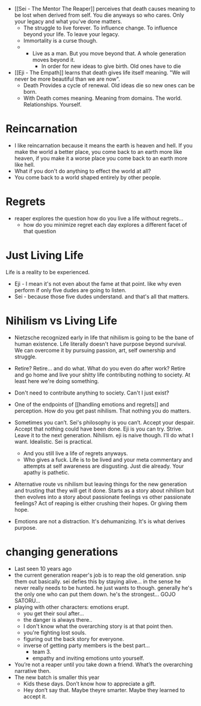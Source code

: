 - [[Sei - The Mentor The Reaper]] perceives that death causes meaning to be lost when derived from self. You die anyways so who cares. Only your legacy and what you've done matters. 
	- The struggle to live forever. To influence change. To influence beyond your life. To leave your legacy.
	- Immortality is a curse though.
	- - Live as a man. But you move beyond that. A whole generation moves beyond it.
		- In order for new ideas to give birth. Old ones have to die
- [[Eji - The Empath]] learns that death gives life itself meaning. "We will never be more beautiful than we are now". 
	- Death Provides a cycle of renewal. Old ideas die so new ones can be born. 
	- With Death comes meaning. Meaning from domains. The world. Relationships. Yourself.

# Reincarnation
- I like reincarnation because it means the earth is heaven and hell. If you make the world a better place, you come back to an earth more like heaven, if you make it a worse place you come back to an earth more like hell. 
- What if you don't do anything to effect the world at all?
- You come back to a world shaped entirely by other people. 

# Regrets
- reaper explores the question how do you live a life without regrets...
	- how do you minimize regret each day explores a different facet of that question

# **Just Living Life**
Life is a reality to be experienced. 
- Eji - I mean it's not even about the fame at that point. like why even perform if only five dudes are going to listen.
- Sei - because those five dudes understand. and that's all that matters.


# **Nihilism vs Living Life**
- Nietzsche recognized early in life that nihilism is going to be the bane of human existence. Life literally doesn't have purpose beyond survival. We can overcome it by pursuing passion, art, self ownership and struggle.
- Retire? Retire... and do what. What do you even do after work? Retire and go home and live your shitty life contributing nothing to society. At least here we're doing something.
- Don't need to contribute anything to society. Can't I just exist?
- One of the endpoints of [[handling emotions and regrets]] and perception. How do you get past nihilism. That nothing you do matters. 

- Sometimes you can’t. Sei's philosophy is you can’t. Accept your despair. Accept that nothing could have been done. Eji is you can try. Strive. Leave it to the next generation. Nihilism. eji is naive though. I’ll do what I want. Idealistic. Sei is practical.
	- And you still live a life of regrets anyways.
	- Who gives a fuck. Life is to be lived and your meta commentary and attempts at self awareness are disgusting. Just die already. Your apathy is pathetic.
- Alternative route vs nihilism but leaving things for the new generation and trusting that they will get it done. Starts as a story about nihilism but then evolves into a story about passionate feelings vs other passionate feelings? Act of reaping is either crushing their hopes. Or giving them hope. 
- Emotions are not a distraction. It's dehumanizing. It's is what derives purpose. 

# changing generations
- Last seen 10 years ago
- the current generation reaper's job is to reap the old generation. snip them out basically. sei defies this by staying alive... in the sense he never really needs to be hunted. he just wants to though. generally he's the only one who can put them down. he's the strongest... GOJO SATORU...
- playing with other characters: emotions erupt.
	- you get their soul after...
	- the danger is always there.. 
	- I don't know what the overarching story is at that point then. 
	- you're fighting lost souls. 
	- figuring out the back story for everyone. 
	- inverse of getting party members is the best part... 
		- team 3. 
		- empathy and inviting emotions unto yourself. 
- You’re not a reaper until you take down a friend. What’s the overarching narrative then. 
- The new batch is smaller this year
	- Kids these days. Don’t know how to appreciate a gift. 
	- Hey don’t say that. Maybe theyre smarter. Maybe they learned to accept it. 
